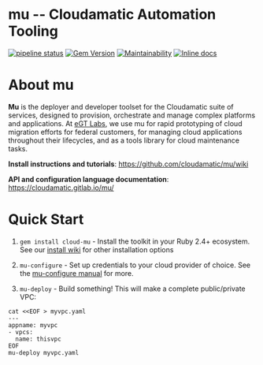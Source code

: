 mu -- Cloudamatic Automation Tooling
===
[![pipeline status](https://gitlab.com/cloudamatic/mu/badges/master/pipeline.svg)](https://gitlab.com/cloudamatic/mu/commits/master)
[![Gem Version](https://badge.fury.io/rb/cloud-mu.svg)](https://badge.fury.io/rb/cloud-mu)
[![Maintainability](https://api.codeclimate.com/v1/badges/dd4e5d867890336accd1/maintainability)](https://codeclimate.com/github/cloudamatic/mu/maintainability)
[![Inline docs](http://inch-ci.org/github/cloudamatic/mu.svg?branch=master)](http://inch-ci.org/github/cloudamatic/mu)

# About mu
**Mu**  is the deployer and developer toolset for the Cloudamatic suite of services, designed to provision, orchestrate and manage complex platforms and applications. At [eGT Labs](https://www.eglobaltech.com/egt-labs/), we use mu for rapid prototyping of cloud migration efforts for federal customers, for managing cloud applications throughout their lifecycles, and as a tools library for cloud maintenance tasks.

**Install instructions and tutorials**: https://github.com/cloudamatic/mu/wiki

**API and configuration language documentation**: https://cloudamatic.gitlab.io/mu/

# Quick Start

1. `gem install cloud-mu` - Install the toolkit in your Ruby 2.4+ ecosystem. See our [install wiki](https://github.com/cloudamatic/mu/wiki/Install) for other installation options

2. `mu-configure` - Set up credentials to your cloud provider of choice. See the [mu-configure manual](https://github.com/cloudamatic/mu/wiki/Configuration) for more.

3. `mu-deploy` - Build something! This will make a complete public/private VPC:

```
cat <<EOF > myvpc.yaml
---
appname: myvpc
- vpcs:
  name: thisvpc
EOF
mu-deploy myvpc.yaml
```
